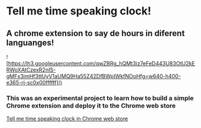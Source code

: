 # Tell me time speaking clock!

## A chrome extension to say de hours in diferent languanges!

![https://lh3.googleusercontent.com/qwZBRg_hQMt3iz7eFeD443U83OtU2kERWoXAtCzexR2nIS-gMFx3imHf3ttUyV1aUMQ9Ha55Z42DfBWpIWkfNOoHfg=w640-h400-e365-rj-sc0x00ffffff]()





### This was an experimental project to learn how to build a simple Chrome extension and deploy it to the Chrome web store



[Tell me time speaking clock in Chrome web store](https://chrome.google.com/webstore/detail/tell-me-time-speaking-clo/fmadkpfinnbcdmnejilhdohbchpihmid)
